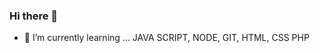 ### Hi there 👋                                                                                                                                                                             

- 🌱 I’m currently learning ... JAVA SCRIPT, NODE, GIT, HTML, CSS PHP   

